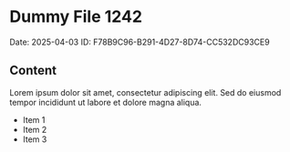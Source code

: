 # Dummy File 1242

Date: 2025-04-03
ID: F78B9C96-B291-4D27-8D74-CC532DC93CE9

## Content

Lorem ipsum dolor sit amet, consectetur adipiscing elit.
Sed do eiusmod tempor incididunt ut labore et dolore magna aliqua.

* Item 1
* Item 2
* Item 3


